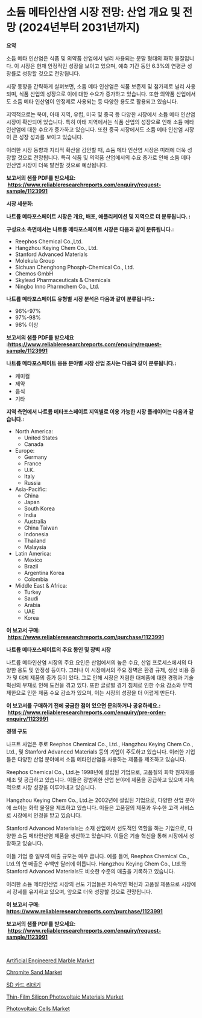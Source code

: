 <p><h1>소듐 메타인산염 시장 전망: 산업 개요 및 전망 (2024년부터 2031년까지)</h1></p><p><strong>요약</strong></p>
<p><p>소듐 메타 인산염은 식품 및 의약품 산업에서 널리 사용되는 분말 형태의 화학 물질입니다. 이 시장은 현재 안정적인 성장을 보이고 있으며, 예측 기간 동안 6.3%의 연평균 성장률로 성장할 것으로 전망됩니다.</p><p>시장 동향을 간략하게 살펴보면, 소듐 메타 인산염은 식품 보존제 및 첨가제로 널리 사용되며, 식품 산업의 성장으로 이에 대한 수요가 증가하고 있습니다. 또한 의약품 산업에서도 소듐 메타 인산염이 안정제로 사용되는 등 다양한 용도로 활용되고 있습니다.</p><p>지역적으로는 북미, 아태 지역, 유럽, 미국 및 중국 등 다양한 시장에서 소듐 메타 인산염 시장이 확산되어 있습니다. 특히 아태 지역에서는 식품 산업의 성장으로 인해 소듐 메타 인산염에 대한 수요가 증가하고 있습니다. 또한 중국 시장에서도 소듐 메타 인산염 시장이 큰 성장 성과를 보이고 있습니다.</p><p>이러한 시장 동향과 지리적 확산을 감안할 때, 소듐 메타 인산염 시장은 미래에 더욱 성장할 것으로 전망됩니다. 특히 식품 및 의약품 산업에서의 수요 증가로 인해 소듐 메타 인산염 시장이 더욱 발전할 것으로 예상됩니다.</p></p>
<p><strong>보고서의 샘플 PDF를 받으세요: &nbsp;<a href="https://www.reliableresearchreports.com/enquiry/request-sample/1123991">https://www.reliableresearchreports.com/enquiry/request-sample/1123991</a></strong></p>
<p><strong>시장 세분화:</strong></p>
<p><strong> 나트륨 메타포스페이트 시장은 개요, 배포, 애플리케이션 및 지역으로 더 분류됩니다. :</strong></p>
<p><strong>구성요소 측면에서는 나트륨 메타포스페이트 시장은 다음과 같이 분류됩니다.:</strong></p>
<p><ul><li>Reephos Chemical Co.,Ltd.</li><li>Hangzhou Keying Chem Co., Ltd.</li><li>Stanford Advanced Materials</li><li>Molekula Group</li><li>Sichuan Chenghong Phosph-Chemical Co., Ltd.</li><li>Chemos GmbH</li><li>Skylead Pharmaceuticals & Chemicals</li><li>Ningbo Inno Pharmchem Co., Ltd.</li></ul></p>
<p><strong> 나트륨 메타포스페이트 유형별 시장 분석은 다음과 같이 분류됩니다.:</strong></p>
<p><ul><li>96%-97%</li><li>97%-98%</li><li>98% 이상</li></ul></p>
<p><strong>보고서의 샘플 PDF를 받으세요 :<a href="https://www.reliableresearchreports.com/enquiry/request-sample/1123991">https://www.reliableresearchreports.com/enquiry/request-sample/1123991</a></strong></p>
<p><strong> 나트륨 메타포스페이트 응용 분야별 시장 산업 조사는 다음과 같이 분류됩니다.:</strong></p>
<p><ul><li>케미컬</li><li>제약</li><li>음식</li><li>기타</li></ul></p>
<p><strong>지역 측면에서 나트륨 메타포스페이트 지역별로 이용 가능한 시장 플레이어는 다음과 같습니다.:</strong></p>
<p><ul>
    <li>
        North America:
        <ul>
            <li>United States</li>
            <li>Canada</li>
        </ul>
    </li>
    <li>
        Europe:
        <ul>
            <li>Germany</li>
            <li>France</li>
            <li>U.K.</li>
            <li>Italy</li>
            <li>Russia</li>
        </ul>
    </li>
    <li>
        Asia-Pacific:
        <ul>
            <li>China</li>
            <li>Japan</li>
            <li>South Korea</li>
            <li>India</li>
            <li>Australia</li>
            <li>China Taiwan</li>
            <li>Indonesia</li>
            <li>Thailand</li>
            <li>Malaysia</li>
        </ul>
    </li>
    <li>
        Latin America:
        <ul>
            <li>Mexico</li>
            <li>Brazil</li>
            <li>Argentina Korea</li>
            <li>Colombia</li>
        </ul>
    </li>
    <li>
        Middle East & Africa:
        <ul>
            <li>Turkey</li>
            <li>Saudi</li>
            <li>Arabia</li>
            <li>UAE</li>
            <li>Korea</li>
        </ul>
    </li>
    </ul></p>
<p><strong>이 보고서 구매: &nbsp;<a href="https://www.reliableresearchreports.com/purchase/1123991">https://www.reliableresearchreports.com/purchase/1123991</a></strong></p>
<p><strong>나트륨 메타포스페이트의 주요 동인 및 장벽 시장</strong></p>
<p><p>나트륨 메타인산염 시장의 주요 요인은 산업에서의 높은 수요, 산업 프로세스에서의 다양한 용도 및 안정성 등이다. 그러나 이 시장에서의 주요 장벽은 환경 규제, 생산 비용 증가 및 대체 제품의 증가 등이 있다. 그로 인해 시장은 저렴한 대체품에 대한 경쟁과 기술 혁신의 부재로 인해 도전을 겪고 있다. 또한 글로벌 경기 침체로 인한 수요 감소와 무역 제한으로 인한 제품 수요 감소가 있으며, 이는 시장의 성장을 더 어렵게 만든다.</p></p>
<p><strong>이 보고서를 구매하기 전에 궁금한 점이 있으면 문의하거나 공유하세요.: &nbsp;<a href="https://www.reliableresearchreports.com/enquiry/pre-order-enquiry/1123991">https://www.reliableresearchreports.com/enquiry/pre-order-enquiry/1123991</a></strong></p>
<p><strong>경쟁 구도</strong></p>
<p><p>나프트 사업은 주로 Reephos Chemical Co., Ltd., Hangzhou Keying Chem Co., Ltd., 및 Stanford Advanced Materials 등의 기업이 주도하고 있습니다. 이러한 기업들은 다양한 산업 분야에서 소듐 메타인산염을 사용하는 제품을 제조하고 있습니다. </p><p>Reephos Chemical Co., Ltd.는 1998년에 설립된 기업으로, 고품질의 화학 원자재를 제조 및 공급하고 있습니다. 이들은 광범위한 산업 분야에 제품을 공급하고 있으며 지속적으로 시장 성장을 이루어내고 있습니다.</p><p>Hangzhou Keying Chem Co., Ltd.는 2002년에 설립된 기업으로, 다양한 산업 분야에 쓰이는 화학 물질을 제조하고 있습니다. 이들은 고품질의 제품과 우수한 고객 서비스로 시장에서 인정을 받고 있습니다.</p><p>Stanford Advanced Materials는 소재 산업에서 선도적인 역할을 하는 기업으로, 다양한 소듐 메타인산염 제품을 생산하고 있습니다. 이들은 기술 혁신을 통해 시장에서 성장하고 있습니다.</p><p>이들 기업 중 일부의 매출 규모는 매우 큽니다. 예를 들어, Reephos Chemical Co., Ltd.의 연 매출은 수백만 달러에 이릅니다. Hangzhou Keying Chem Co., Ltd.와 Stanford Advanced Materials도 비슷한 수준의 매출을 기록하고 있습니다.</p><p>이러한 소듐 메타인산염 시장의 선도 기업들은 지속적인 혁신과 고품질 제품으로 시장에서 강세를 유지하고 있으며, 앞으로 더욱 성장할 것으로 전망됩니다.</p></p>
<p><strong>이 보고서 구매: &nbsp; <a href="https://www.reliableresearchreports.com/purchase/1123991">https://www.reliableresearchreports.com/purchase/1123991</a></strong></p>
<p><strong>보고서의 샘플 PDF를 받으세요: &nbsp;<a href="https://www.reliableresearchreports.com/enquiry/request-sample/1123991">https://www.reliableresearchreports.com/enquiry/request-sample/1123991</a></strong><strong></strong></p>
<p>&nbsp;</p>
<p><p><a href="https://view.publitas.com/reportprime-1/artificial-engineered-marble-market-size-market-trends-and-growth-outlook-forecasted-for-period-from-2023-to-2030-gyg4eo7pvqpp/">Artificial Engineered Marble Market</a></p><p><a href="https://github.com/provorikovar/Market-Research-Report-List-3/blob/main/chromite-sand-market.md">Chromite Sand Market</a></p><p><a href="https://github.com/oajzkywllm460/Market-Research-Report-List-1/blob/main/1574985189862.md">SD 카드 리더기</a></p><p><a href="https://eight-handstand-8fb.notion.site/Thin-Film-Silicon-Photovoltaic-Materials-Market-Centers-on-Aspects-such-as-Market-Growth-Market-Sha-76467571cbbc4274980342766ae035c2">Thin-Film Silicon Photovoltaic Materials Market</a></p><p><a href="https://skillful-vermicelli-b89.notion.site/Global-Photovoltaic-Cells-Market-Size-and-Market-Trends-Insights-and-Projections-from-2024-to-2031-221db6137808435aacb1d34e9498da42">Photovoltaic Cells Market</a></p></p>